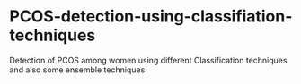 # PCOS-detection-using-classifiation-techniques
Detection of PCOS among women using different Classification techniques and also some ensemble techniques 
